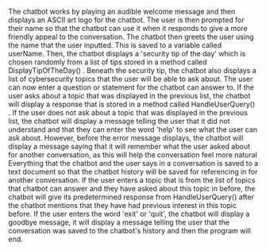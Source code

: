 The chatbot works by playing an audible welcome message and then displays an ASCII art logo for the chatbot. 
The user is then prompted for their name so that the chatbot can use it when it responds to give a more friendly appeal to the conversation. 
The chatbot then greets the user using the name that the user inputted. This is saved to a variable called userName. 
Then, the chatbot displays a 'security tip of the day' which is chosen randomly from a list of tips stored in a method called DisplayTipOfTheDay() . 
Beneath the security tip, the chatbot also displays a list of cybersecurity topics that the user will be able to ask about. The user can now enter a question or statement for the chatbot can answer to. 
If the user asks about a topic that was displayed in the previous list, the chatbot will display a response that is stored in a method called HandleUserQuery() . 
If the user does not ask about a topic that was displayed in the previous list, the chatbot will display a message telling the user that it did not understand and that they can enter the word 'help' to see what the user can ask about.
However, before the error message displays, the chatbot will display a message saying that it will remember what the user asked about for another conversation, as this will help the conversation feel more natural Everything that the chatbot and the user says in a conversation is saved to a text document so that the chatbot history will be saved for referencing in for another conversation. 
If the user enters a topic that is from the list of topics that chatbot can answer and they have asked about this topic in before, the chatbot will give its predetermined response from HandleUserQuery() after the chatbot mentions that they have had previous interest in this topic before.
If the user enters the word 'exit' or 'quit', the chatbot will display a goodbye message, it will display a message telling the user that the conversation was saved to the chatbot's history and then the program will end.
